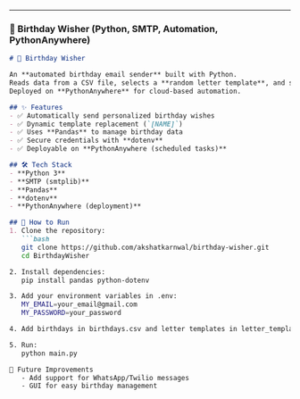 
---

### 🎉 Birthday Wisher (Python, SMTP, Automation, PythonAnywhere)

```markdown
# 🎉 Birthday Wisher

An **automated birthday email sender** built with Python.  
Reads data from a CSV file, selects a **random letter template**, and sends a **personalized email** to the birthday person.  
Deployed on **PythonAnywhere** for cloud-based automation.

## ✨ Features
- ✅ Automatically send personalized birthday wishes  
- ✅ Dynamic template replacement (`[NAME]`)  
- ✅ Uses **Pandas** to manage birthday data  
- ✅ Secure credentials with **dotenv**  
- ✅ Deployable on **PythonAnywhere (scheduled tasks)**  

## 🛠️ Tech Stack
- **Python 3**
- **SMTP (smtplib)**
- **Pandas**
- **dotenv**
- **PythonAnywhere (deployment)**

## 🚀 How to Run
1. Clone the repository:
   ```bash
   git clone https://github.com/akshatkarnwal/birthday-wisher.git
   cd BirthdayWisher

2. Install dependencies:
   pip install pandas python-dotenv

3. Add your environment variables in .env:
   MY_EMAIL=your_email@gmail.com
   MY_PASSWORD=your_password

4. Add birthdays in birthdays.csv and letter templates in letter_templates/.

5. Run:
   python main.py

📌 Future Improvements
   - Add support for WhatsApp/Twilio messages
   - GUI for easy birthday management
